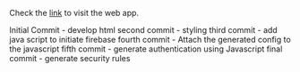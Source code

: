 Check the [link](https://fir-web-codelab-9f3db.firebaseapp.com/?27340) to visit the web app.

Initial Commit - develop html
second commit - styling
third commit - add java script to initiate firebase
fourth commit - Attach the generated config to the javascript
fifth commit - generate authentication using Javascript
final commit - generate security rules
